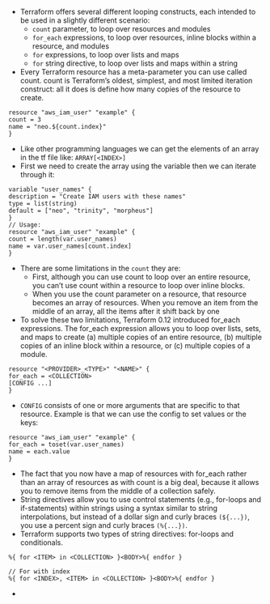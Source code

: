 - Terraform offers several different looping constructs, each intended to be used in a slightly different scenario:
	- `count` parameter, to loop over resources and modules
	- `for_each` expressions, to loop over resources, inline blocks within a resource, and modules
	- `for` expressions, to loop over lists and maps
	- `for` string directive, to loop over lists and maps within a string
- Every Terraform resource has a meta-parameter you can use called count. count is Terraform’s oldest, simplest, and most limited iteration construct: all it does is define how many copies of the resource to create.
```
resource "aws_iam_user" "example" {
count = 3
name = "neo.${count.index}"
}
```
- Like other programming languages we can get the elements of an array in the tf file like: `ARRAY[<INDEX>]`
- First we need to create the array using the variable then we can iterate through it:
```
variable "user_names" {
description = "Create IAM users with these names"
type = list(string)
default = ["neo", "trinity", "morpheus"]
}
// Usage:
resource "aws_iam_user" "example" {
count = length(var.user_names)
name = var.user_names[count.index]
}
```
- There are some limitations in the `count` they are:
	- First, although you can use count to loop over an entire resource, you can’t use count within a resource to loop over inline blocks.
	- When you use the count parameter on a resource, that resource becomes an array of resources. When you remove an item from the middle of an array, all the items after it shift back by one
- To solve these two limitations, Terraform 0.12 introduced for_each expressions. The for_each expression allows you to loop over lists, sets, and maps to create (a) multiple copies of an entire resource, (b) multiple copies of an inline block within a resource, or (c) multiple copies of a module.
```
resource "<PROVIDER>_<TYPE>" "<NAME>" {
for_each = <COLLECTION>
[CONFIG ...]
}
```
- `CONFIG` consists of one or more arguments that are specific to that resource. Example is that we can use the config to set values or the keys:
```
resource "aws_iam_user" "example" {
for_each = toset(var.user_names)
name = each.value
}
```
- The fact that you now have a map of resources with for_each rather than an array of resources as with count is a big deal, because it allows you to remove items from the middle of a collection safely.
- String directives allow you to use control statements (e.g., for-loops and if-statements) within strings using a syntax similar to string interpolations, but instead of a dollar sign and curly braces `(${...})`, you use a percent sign and curly braces `(%{...})`.
- Terraform supports two types of string directives: for-loops and conditionals.
```
%{ for <ITEM> in <COLLECTION> }<BODY>%{ endfor }

// For with index
%{ for <INDEX>, <ITEM> in <COLLECTION> }<BODY>%{ endfor }
```
- 